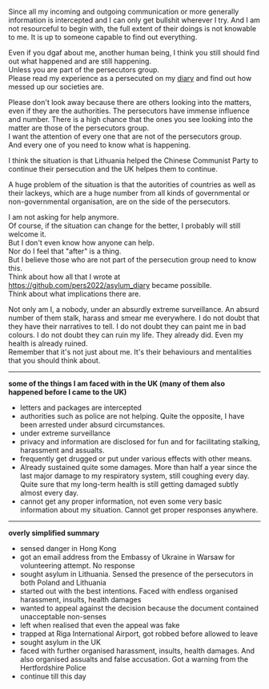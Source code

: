 Since all my incoming and outgoing communication or more generally information is intercepted and I can only get bullshit wherever I try.  And I am not resourceful to begin with, the full extent of their doings is not knowable to me. It is up to someone capable to find out everything.

Even if you dgaf about me, another human being, I think you still should find out what happened and are still happening.\
Unless you are part of the persecutors group.\
Please read my experience as a persecuted on my [diary](https://github.com/pers2022/asylum_diary) and find out how messed up our societies are.

Please don't look away because there are others looking into the matters, even if they are the authorities. The persecutors have immense influence and number. There is a high chance that the ones you see looking into the matter are those of the persecutors group.\
I want the attention of every one that are not of the persecutors group.\
And every one of you need to know what is happening.


I think the situation is that Lithuania helped the Chinese Communist Party to continue their persecution and the UK helpes them to continue.

A huge problem of the situation is that the autorities of countries as well as their lackeys, which are a huge number from all kinds of governmental or non-governmental organisation, are on the side of the persecutors.

I am not asking for help anymore.\
Of course, if the situation can change for the better, I probably will still welcome it.\
But I don't even know how anyone can help.\
Nor do I feel that "after" is a thing.\
But I believe those who are not part of the persecution group need to know this.\
Think about how all that I wrote at https://github.com/pers2022/asylum_diary became possiblle.\
Think about what implications there are.

Not only am I, a nobody, under an absurdly extreme surveillance. An absurd number of them stalk, harass and smear me everywhere.
I do not doubt that they have their narratives to tell. I do not doubt they can paint me in bad colours. I do not doubt they can ruin my life. They already did. Even my health is already ruined.\
Remember that it's not just about me. It's their behaviours and mentalities that you should think about.

---

**some of the things I am faced with in the UK (many of them also happened before I came to the UK)**
- letters and packages are intercepted
- authorities such as police are not helping. Quite the opposite, I have been arrested under absurd circumstances.
- under extreme surveillance
- privacy and information are disclosed for fun and for facilitating stalking, harassment and assualts.
- frequently get drugged or put under various effects with other means.
- Already sustained quite some damages. More than half a year since the last major damage to my respiratory system, still coughing every day. Quite sure that my long-term health is still getting damaged subtly almost every day.
- cannot get any proper information, not even some very basic information about my situation. Cannot get proper responses anywhere.

---

**overly simplified summary**
- sensed danger in Hong Kong
- got an email address from the Embassy of Ukraine in Warsaw for volunteering attempt. No response
- sought asylum in Lithuania. Sensed the presence of the persecutors in both Poland and Lithuania
- started out with the best intentions. Faced with endless organised harassment, insults, health damages
- wanted to appeal against the decision because the document contained unacceptable non-senses
- left when realised that even the appeal was fake
- trapped at Riga International Airport, got robbed before allowed to leave
- sought asylum in the UK
- faced with further organised harassment, insults, health damages. And also organised assualts and false accusation. Got a warning from the Hertfordshire Police
- continue till this day
